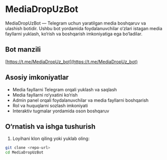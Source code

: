 # MediaDropUzBot

MediaDropUzBot — Telegram uchun yaratilgan media boshqaruv va ulashish botidir. Ushbu bot yordamida foydalanuvchilar o‘zlari istagan media fayllarni yuklash, ko‘rish va boshqarish imkoniyatiga ega bo‘ladilar.

## Bot manzili

[https://t.me/MediaDropUz_bot](https://t.me/MediaDropUz_bot)

## Asosiy imkoniyatlar

- Media fayllarni Telegram orqali yuklash va saqlash
- Media fayllarni ro‘yxatini ko‘rish
- Admin panel orqali foydalanuvchilar va media fayllarni boshqarish
- Rol va huquqlarni sozlash imkoniyati
- Interaktiv tugmalar yordamida oson boshqaruv

## O‘rnatish va ishga tushurish

1. Loyihani klon qiling yoki yuklab oling:

```bash
git clone <repo-url>
cd MediaDropUzBot
